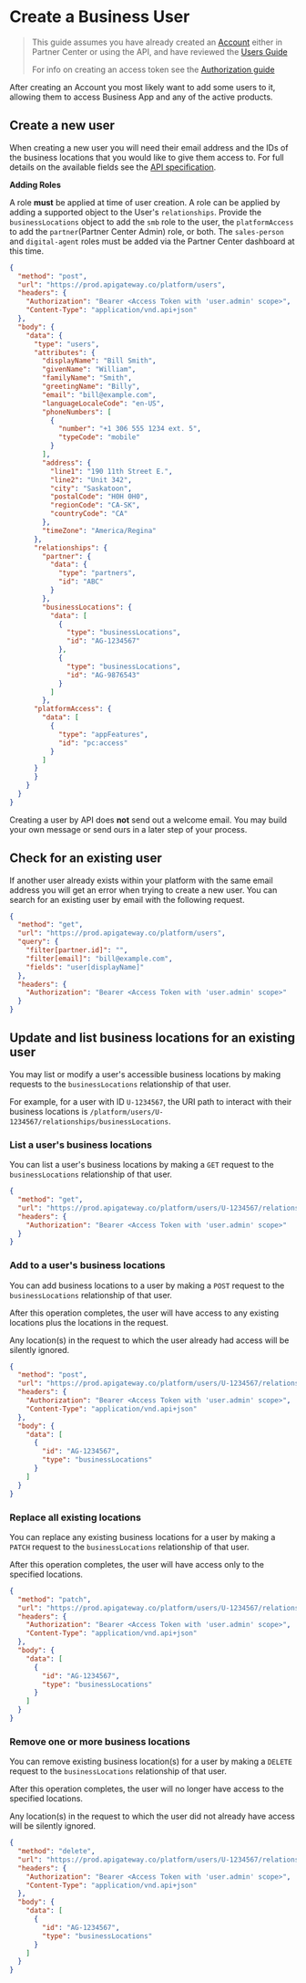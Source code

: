 # Create a Business User

> This guide assumes you have already created an [Account](Accounts.md) either in Partner Center or using the API, and have reviewed the [Users Guide](Users.md)
>
> For info on creating an access token see the [Authorization guide](../Authorization/Authorization.md)

After creating an Account you most likely want to add some users to it, allowing them to access Business App and any of the active products.


## Create a new user
When creating a new user you will need their email address and the IDs of the business locations that you would like to give them access to. For full details on the available fields see the [API specification](../../openapi/platform/platform.yaml/components/schemas/users).

**Adding Roles**

A role **must** be applied at time of user creation. A role can be applied by adding a supported object to the User's `relationships`. Provide the `businessLocations` object to add the `smb` role to the user, the `platformAccess` to add the `partner`(Partner Center Admin) role, or both. The `sales-person` and `digital-agent` roles must be added via the Partner Center dashboard at this time.


```json http
{
  "method": "post",
  "url": "https://prod.apigateway.co/platform/users",
  "headers": {
    "Authorization": "Bearer <Access Token with 'user.admin' scope>",
    "Content-Type": "application/vnd.api+json"
  },
  "body": {
    "data": {
      "type": "users",
      "attributes": {
        "displayName": "Bill Smith",
        "givenName": "William",
        "familyName": "Smith",
        "greetingName": "Billy",
        "email": "bill@example.com",
        "languageLocaleCode": "en-US",
        "phoneNumbers": [
          {
            "number": "+1 306 555 1234 ext. 5",
            "typeCode": "mobile"
          }
        ],
        "address": {
          "line1": "190 11th Street E.",
          "line2": "Unit 342",
          "city": "Saskatoon",
          "postalCode": "H0H 0H0",
          "regionCode": "CA-SK",
          "countryCode": "CA"
        },
        "timeZone": "America/Regina"
      },
      "relationships": {
        "partner": {
          "data": {
            "type": "partners",
            "id": "ABC"
          }
        },
        "businessLocations": {
          "data": [
            {
              "type": "businessLocations",
              "id": "AG-1234567"
            },
            {
              "type": "businessLocations",
              "id": "AG-9876543"
            }
          ]
        },
      "platformAccess": {
        "data": [
          {
            "type": "appFeatures",
            "id": "pc:access"
          }
        ]
      }
      }
    }
  }
}
```


Creating a user by API does **not** send out a welcome email. You may build your own message or send ours in a later step of your process.


## Check for an existing user
If another user already exists within your platform with the same email address you will get an error when trying to create a new user. You can search for an existing user by email with the following request.

```json http
{
  "method": "get",
  "url": "https://prod.apigateway.co/platform/users",
  "query": {
    "filter[partner.id]": "",
    "filter[email]": "bill@example.com",
    "fields": "user[displayName]"
  },
  "headers": {
    "Authorization": "Bearer <Access Token with 'user.admin' scope>"
  }
}
```


## Update and list business locations for an existing user

You may list or modify a user's accessible business locations by making requests to the `businessLocations` relationship of that user.

For example, for a user with ID `U-1234567`, the URI path to interact with their business locations is `/platform/users/U-1234567/relationships/businessLocations`.

### List a user's business locations

You can list a user's business locations by making a `GET` request to the `businessLocations` relationship of that user.

```json http
{
  "method": "get",
  "url": "https://prod.apigateway.co/platform/users/U-1234567/relationships/businessLocations",
  "headers": {
    "Authorization": "Bearer <Access Token with 'user.admin' scope>"
  }
}
```


### Add to a user's business locations

You can add business locations to a user by making a `POST` request to the `businessLocations` relationship of that user.

After this operation completes, the user will have access to any existing locations plus the locations in the request.

Any location(s) in the request to which the user already had access will be silently ignored.

```json http
{
  "method": "post",
  "url": "https://prod.apigateway.co/platform/users/U-1234567/relationships/businessLocations",
  "headers": {
    "Authorization": "Bearer <Access Token with 'user.admin' scope>",
    "Content-Type": "application/vnd.api+json"
  },
  "body": {
    "data": [
      {
        "id": "AG-1234567",
        "type": "businessLocations"
      }
    ]
  }
}
```

### Replace all existing locations

You can replace any existing business locations for a user by making a `PATCH` request to the `businessLocations` relationship of that user.

After this operation completes, the user will have access only to the specified locations.

```json http
{
  "method": "patch",
  "url": "https://prod.apigateway.co/platform/users/U-1234567/relationships/businessLocations",
  "headers": {
    "Authorization": "Bearer <Access Token with 'user.admin' scope>",
    "Content-Type": "application/vnd.api+json"
  },
  "body": {
    "data": [
      {
        "id": "AG-1234567",
        "type": "businessLocations"
      }
    ]
  }
}
```

### Remove one or more business locations

You can remove existing business location(s) for a user by making a `DELETE` request to the `businessLocations` relationship of that user.

After this operation completes, the user will no longer have access to the specified locations.

Any location(s) in the request to which the user did not already have access will be silently ignored.

```json http
{
  "method": "delete",
  "url": "https://prod.apigateway.co/platform/users/U-1234567/relationships/businessLocations",
  "headers": {
    "Authorization": "Bearer <Access Token with 'user.admin' scope>",
    "Content-Type": "application/vnd.api+json"
  },
  "body": {
    "data": [
      {
        "id": "AG-1234567",
        "type": "businessLocations"
      }
    ]
  }
}
```
